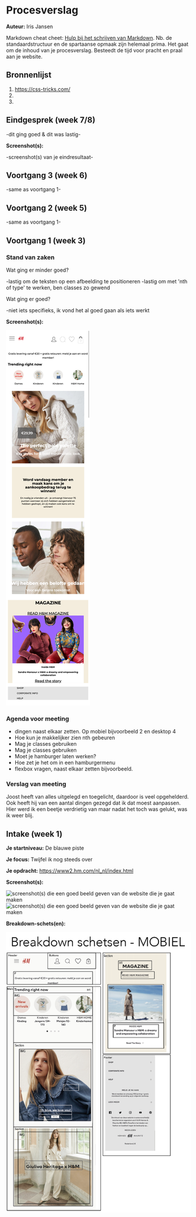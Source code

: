 # Procesverslag
**Auteur:** Iris Jansen

Markdown cheat cheet: [Hulp bij het schrijven van Markdown](https://github.com/adam-p/markdown-here/wiki/Markdown-Cheatsheet). Nb. de standaardstructuur en de spartaanse opmaak zijn helemaal prima. Het gaat om de inhoud van je procesverslag. Besteedt de tijd voor pracht en praal aan je website.



## Bronnenlijst
1. https://css-tricks.com/
2. 
3.



## Eindgesprek (week 7/8)

-dit ging goed & dit was lastig-

**Screenshot(s):**

-screenshot(s) van je eindresultaat-



## Voortgang 3 (week 6)

-same as voortgang 1-



## Voortgang 2 (week 5)

-same as voortgang 1-



## Voortgang 1 (week 3)

### Stand van zaken
 
Wat ging er minder goed?

-lastig om de teksten op een afbeelding te positioneren
-lastig om met 'nth of type' te werken, ben classes zo gewend 

Wat ging er goed?

-niet iets specifieks, ik vond het al goed gaan als iets werkt

**Screenshot(s):**

![img van voortgang](images/voortgang_2.png)

### Agenda voor meeting
- dingen naast elkaar zetten. Op mobiel bijvoorbeeld 2 en desktop 4
- Hoe kun je makkelijker zien nth gebeuren
- Mag je classes  gebruiken
- Mag je classes  gebruiken
- Moet je hamburger laten werken? 
- Hoe zet je het om in een hamburgermenu
- flexbox vragen, naast elkaar zetten bijvoorbeeld.


### Verslag van meeting

Joost heeft van alles uitgelegd en toegelicht, daardoor is veel opgehelderd. Ook heeft hij van een aantal dingen gezegd dat ik dat moest aanpassen. Hier werd ik een beetje verdrietig van maar nadat het toch was gelukt, was ik weer blij.



## Intake (week 1)

**Je startniveau:** De blauwe piste

**Je focus:** Twijfel ik nog steeds over

**Je opdracht:** https://www2.hm.com/nl_nl/index.html

**Screenshot(s):**

![screenshot(s) die een goed beeld geven van de website die je gaat maken](images/SS_website_2.png)
![screenshot(s) die een goed beeld geven van de website die je gaat maken](images/SS_website.png)

**Breakdown-schets(en):**

![-voorlopige breakdownschets(en) van een of beide pagina's van de site die je gaat maken-](images/breakdownschets_mob.png)
